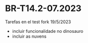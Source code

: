 # BR-T14.2-07.2023
Tarefas en el test fork
19/5/2023
- incluir funcionalidade no dinosauro
- incluir as nuvens
